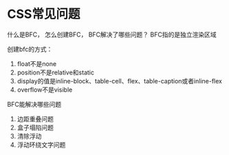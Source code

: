 # CSS常见问题



什么是BFC， 怎么创建BFC， BFC解决了哪些问题？
BFC指的是独立渲染区域

创建bfc的方式：
1. float不是none
2. position不是relative和static
3. display的值是inline-block、table-cell、flex、table-caption或者inline-flex
4. overflow不是visible

BFC能解决哪些问题
1. 边距重叠问题
2. 盒子塌陷问题
3. 清除浮动
4. 浮动环绕文字问题